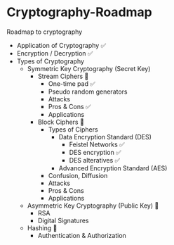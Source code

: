 # Cryptography-Roadmap
Roadmap to cryptography

- Application of Cryptography ✅
- Encryption / Decryption ✅
- Types of Cryptography
    - Symmetric Key Cryptography (Secret Key)
        - Stream Ciphers 🚧
            - One-time pad ✅
            - Pseudo random generators
            - Attacks
            - Pros & Cons ✅
            - Applications
        - Block Ciphers 🚧
            - Types of Ciphers
                - Data Encryption Standard (DES)
                   - Feistel Networks ✅
                    - DES encryption ✅
                    - DES alteratives ✅
                - Advanced Encryption Standard (AES)
            - Confusion, Diffusion
            - Attacks
            - Pros & Cons
            - Applications
    - Asymmetric Key Cryptography (Public Key) 🚧
        - RSA
        - Digital Signatures
    - Hashing 🚧
        - Authentication & Authorization
